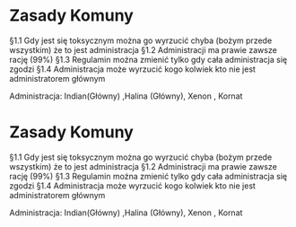 # Zasady Komuny
§1.1 Gdy jest się toksycznym można go wyrzucić chyba (bożym przede wszystkim) że to jest administracja 
§1.2 Administracji ma prawie zawsze rację (99%)
§1.3 Regulamin można zmienić tylko gdy cała administracja się zgodzi
§1.4 Administracja może wyrzucić kogo kolwiek kto nie jest administratorem głównym 


Administracja: Indian(Główny) ,Halina (Główny), Xenon , Kornat

# Zasady Komuny
§1.1 Gdy jest się toksycznym można go wyrzucić chyba (bożym przede wszystkim) że to jest administracja 
§1.2 Administracji ma prawie zawsze rację (99%)
§1.3 Regulamin można zmienić tylko gdy cała administracja się zgodzi
§1.4 Administracja może wyrzucić kogo kolwiek kto nie jest administratorem głównym 


Administracja: Indian(Główny) ,Halina (Główny), Xenon , Kornat

